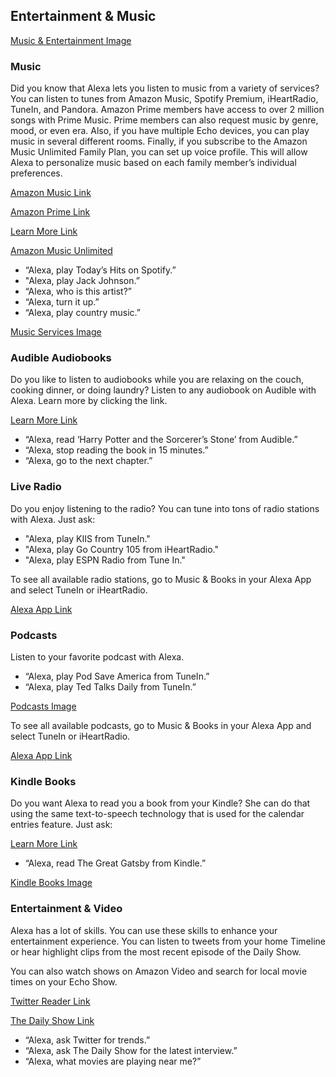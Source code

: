 ## Entertainment & Music
[Music & Entertainment Image](https://images-na.ssl-images-amazon.com/images/G/01/kindle/merch/2016/ALEXA/USER_GUIDE/MUSIC/MUSIC.jpg "Music & Entertainment")

### Music
Did you know that Alexa lets you listen to music from a variety of services? You can listen to tunes from Amazon Music, Spotify Premium, iHeartRadio, TuneIn, and Pandora. Amazon Prime members have access to over 2 million songs with Prime Music. Prime members can also request music by genre, mood, or even era. Also, if you have multiple Echo devices, you can play music in several different rooms. Finally, if you subscribe to the Amazon Music Unlimited Family Plan, you can set up voice profile. This will allow Alexa to personalize music based on each family member’s individual preferences. 

[Amazon Music Link](https://www.amazon.com/b/?node=14981443011)

[Amazon Prime Link](https://www.amazon.com/dp/B00DBYBNEE/)

[Learn More Link](https://www.amazon.com/gp/help/customer/display.html?nodeId=202108910)

[Amazon Music Unlimited](https://www.amazon.com/b/?node=17368907011)

- “Alexa, play Today’s Hits on Spotify.”
- "Alexa, play Jack Johnson.”
- “Alexa, who is this artist?”
- “Alexa, turn it up.”
- “Alexa, play country music.”


[Music Services Image](https://images-na.ssl-images-amazon.com/images/G/01/kindle/dp/2017/D/e-feature-musicservicesLogo_UPDATE.jpg "Music Services")

### Audible Audiobooks
Do you like to listen to audiobooks while you are relaxing on the couch, cooking dinner, or doing laundry? Listen to any audiobook on Audible with Alexa. Learn more by clicking the link. 

[Learn More Link](https://www.amazon.com/gp/help/customer/display.html/?nodeId=201813190)
- “Alexa, read ‘Harry Potter and the Sorcerer’s Stone’ from Audible.”
- “Alexa, stop reading the book in 15 minutes.”
- “Alexa, go to the next chapter.”


### Live Radio
Do you enjoy listening to the radio? You can tune into tons of radio stations with Alexa. Just ask:
- "Alexa, play KIIS from TuneIn."
- "Alexa, play Go Country 105 from iHeartRadio."
- "Alexa, play ESPN Radio from Tune In."


To see all available radio stations, go to Music & Books in your Alexa App and select TuneIn or iHeartRadio.

[Alexa App Link](https://www.amazon.com/gp/help/customer/display.html/?nodeId=201602060)

### Podcasts
Listen to your favorite podcast with Alexa. 
- “Alexa, play Pod Save America from TuneIn.”
- “Alexa, play Ted Talks Daily from TuneIn.”


[Podcasts Image](https://images-na.ssl-images-amazon.com/images/G/01/kindle/merch/2016/ALEXA/USER_GUIDE/MUSIC/Podcast._V523549223_.jpg "Podcasts")

To see all available podcasts, go to Music & Books in your Alexa App and select TuneIn or iHeartRadio.

[Alexa App Link](https://www.amazon.com/gp/help/customer/display.html/?nodeId=201602060)

### Kindle Books
Do you want Alexa to read you a book from your Kindle? She can do that using the same text-to-speech technology that is used for the calendar entries feature. Just ask:

[Learn More Link](https://www.amazon.com/gp/help/customer/display.html/?nodeId=201975870)
- “Alexa, read The Great Gatsby from Kindle.”

[Kindle Books Image](https://images-na.ssl-images-amazon.com/images/G/01/kindle/merch/2016/ALEXA/USER_GUIDE/MUSIC/eBooks._V523590022_.jpg)

### Entertainment & Video
Alexa has a lot of skills. You can use these skills to enhance your entertainment experience. You can listen to tweets from your home Timeline or hear highlight clips from the most recent episode of the Daily Show. 

You can also watch shows on Amazon Video and search for local movie times on your Echo Show.


[Twitter Reader Link](https://www.amazon.com/dp/B01LFJO3M0)

[The Daily Show Link](https://www.amazon.com/dp/B01HHDCU2S)
- “Alexa, ask Twitter for trends.”
- “Alexa, ask The Daily Show for the latest interview.”
- “Alexa, what movies are playing near me?”

